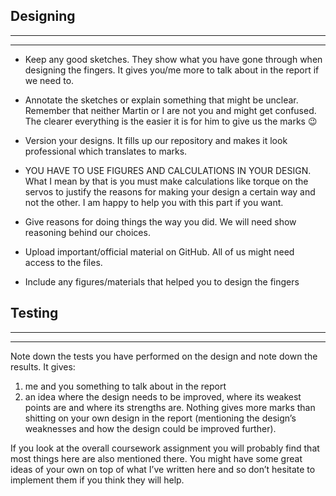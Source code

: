 ## **Designing**
--------------
--------------
* Keep any good sketches. They show what you have gone through when designing the fingers. It gives you/me more to talk about in the report if we need to. 

* Annotate the sketches or explain something that might be unclear. Remember that neither Martin or I are not you and might get confused. The clearer everything is the easier it is for him to give us the marks 😉 

* Version your designs. It fills up our repository and makes it look professional which translates to marks.

* YOU HAVE TO USE FIGURES AND CALCULATIONS IN YOUR DESIGN. What I mean by that is you must make calculations like torque on the servos to justify the reasons for making your design a certain way and not the other. I am happy to help you with this part if you want. 

* Give reasons for doing things the way you did. We will need show reasoning behind our choices.

* Upload important/official material on GitHub. All of us might need access to the files.

* Include any figures/materials that helped you to design the fingers

## **Testing**
------------
------------
Note down the tests you have performed on the design and note down the results. It gives: 

1. me and you something to talk about in the report
2. an idea where the design needs to be improved, where its weakest points are and where its strengths are. Nothing gives more marks than shitting on your own design in the report (mentioning the design’s weaknesses and how the design could be improved further).  

If you look at the overall coursework assignment you will probably find that most things here are also mentioned there. You might have some great ideas of your own on top of what I’ve written here and so don’t hesitate to implement them if you think they will help.
